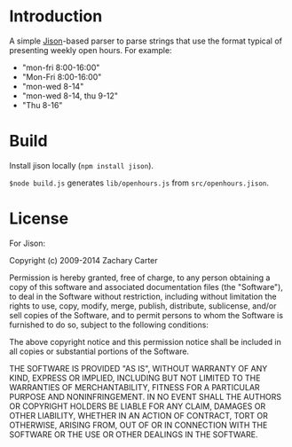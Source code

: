 
# Introduction

A simple [Jison](https://github.com/zaach/jison)-based parser to parse strings that use the format typical of presenting weekly open hours. For example:

 * "mon-fri 8:00-16:00"
 * "Mon-Fri 8:00-16:00"
 * "mon-wed 8-14"
 * "mon-wed 8-14, thu 9-12"
 * "Thu 8-16"

# Build

Install jison locally (`npm install jison`).

`$node build.js` generates `lib/openhours.js` from `src/openhours.jison`.

# License

For Jison:

Copyright (c) 2009-2014 Zachary Carter

Permission is hereby granted, free of charge, to any person obtaining a copy of this software and associated documentation files (the "Software"), to deal in the Software without restriction, including without limitation the rights to use, copy, modify, merge, publish, distribute, sublicense, and/or sell copies of the Software, and to permit persons to whom the Software is furnished to do so, subject to the following conditions:

The above copyright notice and this permission notice shall be included in all copies or substantial portions of the Software.

THE SOFTWARE IS PROVIDED "AS IS", WITHOUT WARRANTY OF ANY KIND, EXPRESS OR IMPLIED, INCLUDING BUT NOT LIMITED TO THE WARRANTIES OF MERCHANTABILITY, FITNESS FOR A PARTICULAR PURPOSE AND NONINFRINGEMENT. IN NO EVENT SHALL THE AUTHORS OR COPYRIGHT HOLDERS BE LIABLE FOR ANY CLAIM, DAMAGES OR OTHER LIABILITY, WHETHER IN AN ACTION OF CONTRACT, TORT OR OTHERWISE, ARISING FROM, OUT OF OR IN CONNECTION WITH THE SOFTWARE OR THE USE OR OTHER DEALINGS IN THE SOFTWARE.